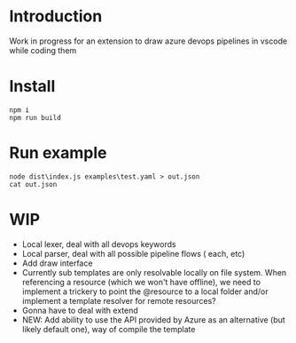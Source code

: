 # Introduction

Work in progress for an extension to draw azure devops pipelines in vscode while coding them

# Install

```
npm i
npm run build
```

# Run example

```
node dist\index.js examples\test.yaml > out.json
cat out.json
```

# WIP

- Local lexer, deal with all devops keywords
- Local parser, deal with all possible pipeline flows ( each, etc)
- Add draw interface
- Currently sub templates are only resolvable locally on file system. When referencing a resource (which we won't have offline), we need to implement a trickery to point the @resource to a local folder and/or implement a template resolver for remote resources?
- Gonna have to deal with extend
- NEW: Add ability to use the API provided by Azure as an alternative (but likely default one), way of compile the template
